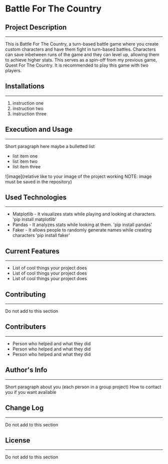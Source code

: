 # Battle For The Country

## Project Description
---
This is Battle For The Country, a turn-based battle game where you create custom characters and have them fight in turn-based battles. Characters can save inbetween runs of the game and they can level up, allowing them to achieve higher stats. This serves as a spin-off from my previous game, Quest For The Country. It is recommended to play this game with two players.

## Installations
---
1. instruction one
2. instruction two
3. instruction three  

## Execution and Usage
---
Short paragraph here maybe a bulletted list

+ list item one
+ list item two
+ list item three

![image](relative like to your image of the project working NOTE: image must be saved in the repository)  

## Used Technologies
---
+ Matplotlib - It visualizes stats while playing and looking at characters.
'pip install matplotlib'
+ Pandas - It analyzes stats while looking at them.
'pip install pandas'  
+ Faker - It allows people to randomly generate names while creating characters
'pip install faker'   


## Current Features
---
+ List of cool things your project does
+ List of cool things your project does
+ List of cool things your project does  

## Contributing
---
Do not add to this section  

## Contributers
---
+ Person who helped and what they did
+ Person who helped and what they did
+ Person who helped and what they did  

## Author's Info
---
Short paragraph about you (each person in a group project)
How to contact you if you want available  

## Change Log
---
Do not add to this section

## License
---
Do not add to this section
